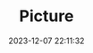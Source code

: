 ---
weight: 1
images:
- /images/edited/63.jpeg
title: Picture
date: 2023-12-07 22:11:32
tags: [luminarneo,work,ILCE-7M3,25.1]
---